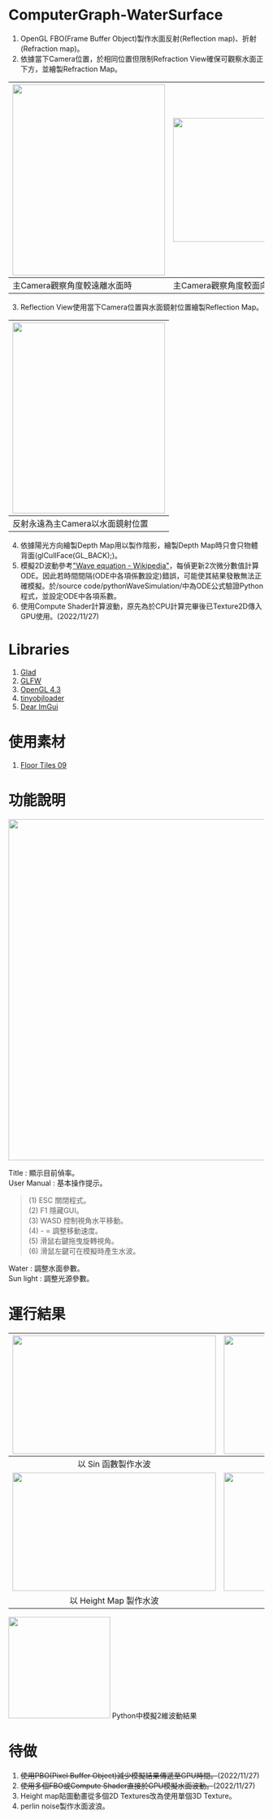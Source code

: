 # ComputerGraph-WaterSurface

1. OpenGL FBO(Frame Buffer Object)製作水面反射(Reflection map)、折射(Refraction map)。  
2. 依據當下Camera位置，於相同位置但限制Refraction View確保可觀察水面正下方，並繪製Refraction Map。  

| <img src="https://i.imgur.com/f41pFD9.png" width="300" height="376" /> | <img src="https://i.imgur.com/n2ygvzK.png" width="300" height="244" /> |
| :- | :- |
| 主Camera觀察角度較遠離水面時 | 主Camera觀察角度較面向水面時 |
3. Reflection View使用當下Camera位置與水面鏡射位置繪製Reflection Map。  

| <img src="https://i.imgur.com/beS0Sie.png" width="300" height="376" /> |
| :- |
| 反射永遠為主Camera以水面鏡射位置 |
4. 依據陽光方向繪製Depth Map用以製作陰影，繪製Depth Map時只會只物體背面(glCullFace(GL_BACK);)。  
5. 模擬2D波動參考["Wave equation - Wikipedia"](https://en.wikipedia.org/wiki/Wave_equation)，每偵更新2次微分數值計算ODE。因此若時間間隔(ODE中各項係數設定)錯誤，可能使其結果發散無法正確模擬。於/source code/pythonWaveSimulation/中為ODE公式驗證Python程式，並設定ODE中各項系數。
6. 使用Compute Shader計算波動，原先為於CPU計算完畢後已Texture2D傳入GPU使用。(2022/11/27)  

# Libraries
1. [Glad](https://glad.dav1d.de/)<br>
2. [GLFW](https://www.glfw.org/)<br>
2. [OpenGL 4.3](https://www.opengl.org/)<br>
3. [tinyobjloader](https://github.com/tinyobjloader/tinyobjloader)<br>
4. [Dear ImGui](https://github.com/ocornut/imgui)<br>

 
# 使用素材
 1. [Floor Tiles 09](https://polyhaven.com/a/floor_tiles_09)
 
# 功能說明
<img src="https://i.imgur.com/af1vum4.png" width="697" height="672" />


Title : 顯示目前偵率。<br>
User Manual : 基本操作提示。<br>
>  (1) ESC 關閉程式。<br>
>  (2) F1 隱藏GUI。<br>
>  (3) WASD 控制視角水平移動。<br>
>  (4) - = 調整移動速度。<br>
>  (5) 滑鼠右鍵拖曳旋轉視角。<br>
>  (6) 滑鼠左鍵可在模擬時產生水波。<br>

Water : 調整水面參數。<br>
Sun light : 調整光源參數。<br>


# 運行結果
|<img src="https://i.imgur.com/mlWGNoW.png" width="400" height="233" />|<img src="https://i.imgur.com/oBfLAS8.png" width="400" height="233" />|
| :-: | :-: |
| 以 Sin 函數製作水波 | 水波模擬 |
|<img src="https://i.imgur.com/2RsL3Ey.png" width="400" height="233" />|<img src="https://i.imgur.com/nIYqwnY.png" width="400" height="233" />|  
| 以 Height Map 製作水波 | 水中焦散效果 |

<img src="https://i.imgur.com/UlLyZ3R.gif" width="200" height="200" />  
Python中模擬2維波動結果  

# 待做
1. ~~使用PBO(Pixel Buffer Object)減少模擬結果傳遞至GPU時間。~~(2022/11/27)  
2. ~~使用多個FBO或Compute Shader直接於GPU模擬水面波動。~~(2022/11/27)    
3. Height map貼圖動畫從多個2D Textures改為使用單個3D Texture。  
4. perlin noise製作水面波浪。  
